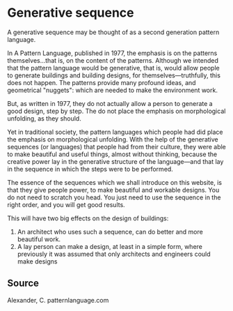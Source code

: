 # Generative sequence

A generative sequence may be thought of as a second generation pattern language.

In A Pattern Language, published in 1977, the emphasis is on the patterns
themselves...that is, on the content of the patterns. Although we intended that the pattern language would be generative, that is, would allow people to generate buildings and building designs, for themselves—truthfully, this does not happen. The patterns provide many profound ideas, and geometrical "nuggets": which are needed to make the environment work.

But, as written in 1977, they do not actually allow a person to generate a good design, step by step. The do not place the emphasis on morphological unfolding, as they should.

Yet in traditional society, the pattern languages which people had did place the emphasis on morphological unfolding. With the help of the generative sequences (or languages) that people had from their culture, they were able to make beautiful and useful things, almost without thinking, because the creative power lay in the generative structure of the
language—and that lay in the sequence in which the steps were to be performed.

The essence of the sequences which we shall introduce on this website, is that they give people power, to make beautiful and workable designs. You do not need to scratch you head. You just need to use the sequence in the right order, and you will get good results.

This will have two big effects on the design of buildings:
1. An architect who uses such a sequence, can do better and more beautiful work.
2. A lay person can make a design, at least in a simple form, where previously it was
assumed that only architects and engineers could make designs

## Source
Alexander, C.
patternlanguage.com
